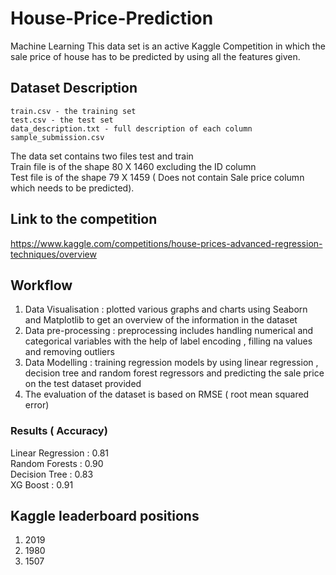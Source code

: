 # House-Price-Prediction
Machine Learning
This data set is an active Kaggle Competition in which the sale price of house has to be predicted by using all the features given.

## Dataset Description
	train.csv - the training set
	test.csv - the test set
	data_description.txt - full description of each column
	sample_submission.csv 
The data set contains two files test and train\
Train file is of the shape 80 X 1460 excluding the ID column\
Test file is of the shape 79 X 1459 ( Does not contain Sale price column which needs to be predicted).


## Link to the competition
https://www.kaggle.com/competitions/house-prices-advanced-regression-techniques/overview


## Workflow 

1) Data Visualisation : plotted various graphs and charts using Seaborn and Matplotlib to get an overview of the information in the dataset 
2) Data pre-processing : preprocessing includes handling numerical and categorical variables with the help of label encoding , filling na values and removing outliers 
3) Data Modelling : training regression models by using linear regression , decision tree and random forest regressors and predicting the sale price on the test dataset provided
4) The evaluation of the dataset is based on RMSE ( root mean squared error) 


### Results ( Accuracy)

Linear Regression : 0.81 \
Random Forests    : 0.90 \
Decision Tree     : 0.83\
XG Boost          : 0.91

## Kaggle leaderboard positions
1) 2019
2) 1980
3) 1507
